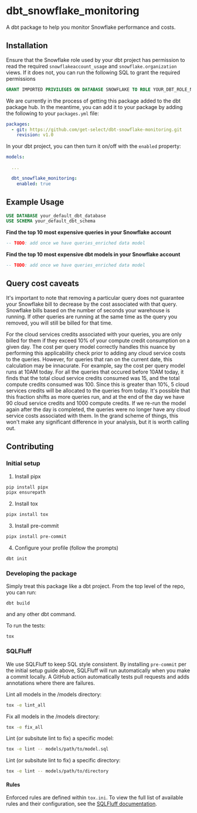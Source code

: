 # dbt_snowflake_monitoring

A dbt package to help you monitor Snowflake performance and costs.

## Installation

Ensure that the Snowflake role used by your dbt project has permission to read the required `snowflakeaccount_usage` and `snowflake.organization` views. If it does not, you can run the following SQL to grant the required permissions

```sql
GRANT IMPORTED PRIVILEGES ON DATABASE SNOWFLAKE TO ROLE YOUR_DBT_ROLE_NAME;
```

We are currently in the process of getting this package added to the dbt package hub. In the meantime, you can add it to your package by adding the following to your `packages.yml` file:

```yaml
packages:
  - git: https://github.com/get-select/dbt-snowflake-monitoring.git
    revision: v1.0
```

In your dbt project, you can then turn it on/off with the `enabled` property:

```yaml
models:

  ...

  dbt_snowflake_monitoring:
    enabled: true
```

## Example Usage

```sql
USE DATABASE your_default_dbt_database
USE SCHEMA your_default_dbt_schema
```

**Find the top 10 most expensive queries in your Snowflake account**

```sql
-- TODO: add once we have queries_enriched data model
```

**Find the top 10 most expensive dbt models in your Snowflake account**

```sql
-- TODO: add once we have queries_enriched data model
```

## Query cost caveats

It's important to note that removing a particular query does not guarantee your Snowflake bill to decrease by the cost associated with that query. Snowflake bills based on the number of seconds your warehouse is running. If other queries are running at the same time as the query you removed, you will still be billed for that time.

For the cloud services credits associated with your queries, you are only billed for them if they exceed 10% of your compute credit consumption on a given day. The cost per query model correctly handles this nuance by performing this applicability check prior to adding any cloud service costs to the queries. However, for queries that ran on the current date, this calculation may be innacurate. For example, say the cost per query model runs at 10AM today. For all the queries that occured before 10AM today, it finds that the total cloud service credits consumed was 15, and the total compute credits consumed was 100. Since this is greater than 10%, 5 cloud services credits will be allocated to the queries from today. It's possible that this fraction shifts as more queries run, and at the end of the day we have 90 cloud service credits and 1000 compute credits. If we re-run the model again after the day is completed, the queries were no longer have any cloud service costs associated with them. In the grand scheme of things, this won't make any significant difference in your analysis, but it is worth calling out.

## Contributing

### Initial setup

1. Install pipx
```bash
pip install pipx
pipx ensurepath
```

2. Install tox
```bash
pipx install tox
```

3. Install pre-commit
```bash
pipx install pre-commit
```

4. Configure your profile (follow the prompts)
```
dbt init
```

### Developing the package

Simply treat this package like a dbt project. From the top level of the repo, you can run:
```
dbt build
```

and any other dbt command.

To run the tests:
```
tox
```

### SQLFluff

We use SQLFluff to keep SQL style consistent. By installing `pre-commit` per the initial setup guide above, SQLFluff will run automatically when you make a commit locally. A GitHub action automatically tests pull requests and adds annotations where there are failures.

Lint all models in the /models directory:
```bash
tox -e lint_all
```

Fix all models in the /models directory:
```bash
tox -e fix_all
```

Lint (or subsitute lint to fix) a specific model:
```bash
tox -e lint -- models/path/to/model.sql
```

Lint (or subsitute lint to fix) a specific directory:
```bash
tox -e lint -- models/path/to/directory
```

#### Rules

Enforced rules are defined within `tox.ini`. To view the full list of available rules and their configuration, see the [SQLFluff documentation](https://docs.sqlfluff.com/en/stable/rules.html).
